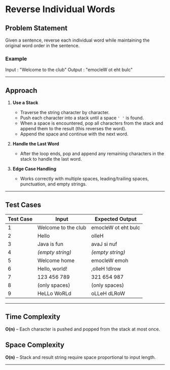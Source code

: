 # Reverse Individual Words

## Problem Statement
Given a sentence, reverse each individual word while maintaining the original word order in the sentence.

### Example
Input : "Welcome to the club"
Output : "emocleW ot eht bulc"

---

## Approach
1. **Use a Stack**  
   - Traverse the string character by character.  
   - Push each character into a stack until a space `' '` is found.  
   - When a space is encountered, pop all characters from the stack and append them to the result (this reverses the word).  
   - Append the space and continue with the next word.

2. **Handle the Last Word**  
   - After the loop ends, pop and append any remaining characters in the stack to handle the last word.

3. **Edge Case Handling**  
   - Works correctly with multiple spaces, leading/trailing spaces, punctuation, and empty strings.

---

## Test Cases
| Test Case | Input | Expected Output |
|------------|--------|----------------|
| 1 | Welcome to the club | emocleW ot eht bulc |
| 2 | Hello | olleH |
| 3 | Java   is   fun | avaJ   si   nuf |
| 4 | *(empty string)* | *(empty string)* |
| 5 |   Welcome home   |   emocleW emoh   |
| 6 | Hello, world! | ,olleH !dlrow |
| 7 | 123 456 789 | 321 654 987 |
| 8 | (only spaces) | (only spaces) |
| 9 | HeLLo WoRLd | oLLeH dLRoW |

---

## Time Complexity
**O(n)** – Each character is pushed and popped from the stack at most once.

## Space Complexity
**O(n)** – Stack and result string require space proportional to input length.

---
